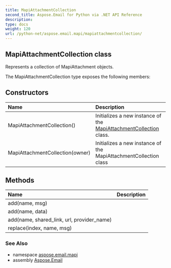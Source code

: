 ```yaml
---
title: MapiAttachmentCollection
second_title: Aspose.Email for Python via .NET API Reference
description: 
type: docs
weight: 120
url: /python-net/aspose.email.mapi/mapiattachmentcollection/
---
```


## MapiAttachmentCollection class

Represents a collection of MapiAttachment objects.

The MapiAttachmentCollection type exposes the following members:
## Constructors
| Name | Description |
| :- | :- |
|MapiAttachmentCollection()|Initializes a new instance of the [MapiAttachmentCollection](/email/python-net/aspose.email.mapi/mapiattachmentcollection/) class.|
|MapiAttachmentCollection(owner)|Initializes a new instance of the MapiAttachmentCollection class|
## Methods
| Name | Description |
| :- | :- |
|add(name, msg)|  |
|add(name, data)|  |
|add(name, shared_link, url, provider_name)|  |
|replace(index, name, msg)|  |

### See Also

* namespace [aspose.email.mapi](/email/python-net/aspose.email.mapi/)
* assembly [Aspose.Email](/email/python-net/)

